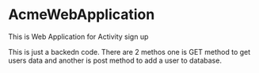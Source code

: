 # AcmeWebApplication
This is Web Application for Activity sign up

This is just a backedn code.
There are 2 methos one is GET method to get users data and another is post method to add a user to database.
